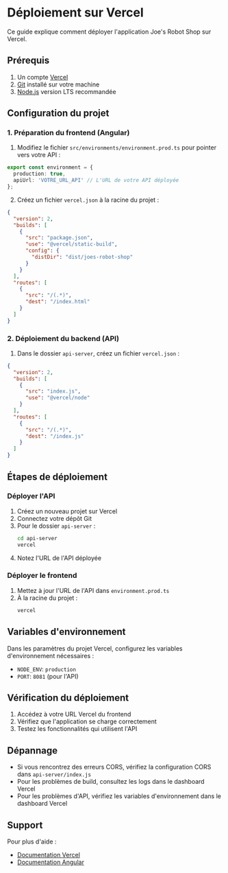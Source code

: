 # Déploiement sur Vercel

Ce guide explique comment déployer l'application Joe's Robot Shop sur Vercel.

## Prérequis

1. Un compte [Vercel](https://vercel.com)
2. [Git](https://git-scm.com/) installé sur votre machine
3. [Node.js](https://nodejs.org/) version LTS recommandée

## Configuration du projet

### 1. Préparation du frontend (Angular)

1. Modifiez le fichier `src/environments/environment.prod.ts` pour pointer vers votre API :
```typescript
export const environment = {
  production: true,
  apiUrl: 'VOTRE_URL_API' // L'URL de votre API déployée
};
```

2. Créez un fichier `vercel.json` à la racine du projet :
```json
{
  "version": 2,
  "builds": [
    {
      "src": "package.json",
      "use": "@vercel/static-build",
      "config": {
        "distDir": "dist/joes-robot-shop"
      }
    }
  ],
  "routes": [
    {
      "src": "/(.*)",
      "dest": "/index.html"
    }
  ]
}
```

### 2. Déploiement du backend (API)

1. Dans le dossier `api-server`, créez un fichier `vercel.json` :
```json
{
  "version": 2,
  "builds": [
    {
      "src": "index.js",
      "use": "@vercel/node"
    }
  ],
  "routes": [
    {
      "src": "/(.*)",
      "dest": "/index.js"
    }
  ]
}
```

## Étapes de déploiement

### Déployer l'API

1. Créez un nouveau projet sur Vercel
2. Connectez votre dépôt Git
3. Pour le dossier `api-server` :
   ```bash
   cd api-server
   vercel
   ```
4. Notez l'URL de l'API déployée

### Déployer le frontend

1. Mettez à jour l'URL de l'API dans `environment.prod.ts`
2. À la racine du projet :
   ```bash
   vercel
   ```

## Variables d'environnement

Dans les paramètres du projet Vercel, configurez les variables d'environnement nécessaires :

- `NODE_ENV`: `production`
- `PORT`: `8081` (pour l'API)

## Vérification du déploiement

1. Accédez à votre URL Vercel du frontend
2. Vérifiez que l'application se charge correctement
3. Testez les fonctionnalités qui utilisent l'API

## Dépannage

- Si vous rencontrez des erreurs CORS, vérifiez la configuration CORS dans `api-server/index.js`
- Pour les problèmes de build, consultez les logs dans le dashboard Vercel
- Pour les problèmes d'API, vérifiez les variables d'environnement dans le dashboard Vercel

## Support

Pour plus d'aide :
- [Documentation Vercel](https://vercel.com/docs)
- [Documentation Angular](https://angular.io/guide/deployment) 